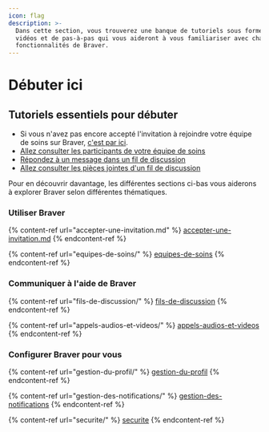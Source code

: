 ```yaml
---
icon: flag
description: >-
  Dans cette section, vous trouverez une banque de tutoriels sous forme de
  vidéos et de pas-à-pas qui vous aideront à vous familiariser avec chacune des
  fonctionnalités de Braver.
---
```


# Débuter ici

## Tutoriels essentiels pour débuter

* Si vous n'avez pas encore accepté l'invitation à rejoindre votre équipe de soins sur Braver, [c'est par ici](accepter-une-invitation.md).
* [Allez consulter les participants de votre équipe de soins](equipes-de-soins/voir-tous-les-participants-dune-equipe-de-soins-patient.md)
* [Répondez à un message dans un fil de discussion](fils-de-discussion/repondre-a-un-nouveau-message.md)
* [Allez consulter les pièces jointes d'un fil de discussion](fils-de-discussion/acceder-aux-pieces-jointes-dans-un-fil-de-discussion.md)

Pour en découvrir davantage, les différentes sections ci-bas vous aiderons à explorer Braver selon différentes thématiques.

### Utiliser Braver

{% content-ref url="accepter-une-invitation.md" %}
[accepter-une-invitation.md](accepter-une-invitation.md)
{% endcontent-ref %}

{% content-ref url="equipes-de-soins/" %}
[equipes-de-soins](equipes-de-soins/)
{% endcontent-ref %}

### Communiquer à l'aide de Braver

{% content-ref url="fils-de-discussion/" %}
[fils-de-discussion](fils-de-discussion/)
{% endcontent-ref %}

{% content-ref url="appels-audios-et-videos/" %}
[appels-audios-et-videos](appels-audios-et-videos/)
{% endcontent-ref %}

### Configurer Braver pour vous

{% content-ref url="gestion-du-profil/" %}
[gestion-du-profil](gestion-du-profil/)
{% endcontent-ref %}

{% content-ref url="gestion-des-notifications/" %}
[gestion-des-notifications](gestion-des-notifications/)
{% endcontent-ref %}

{% content-ref url="securite/" %}
[securite](securite/)
{% endcontent-ref %}

